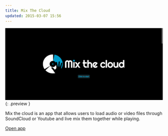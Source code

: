 ```yaml
---
title: Mix The Cloud
updated: 2015-03-07 15:56
---
```


![mixTheCloud](/assets/images/mix-the-cloud-home.png){: .preview }

<p>Mix the cloud is an app that allows users to load audio or video files through SoundCloud or Youtube and live mix them together while playing.</p>
<div class="tc">
<a href="https://mixthecloud.herokuapp.com/" target="_blank">Open app</a>
</div>